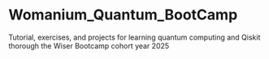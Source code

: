 # Womanium_Quantum_BootCamp
Tutorial, exercises, and projects for learning quantum computing and Qiskit thorough the Wiser Bootcamp cohort year 2025
